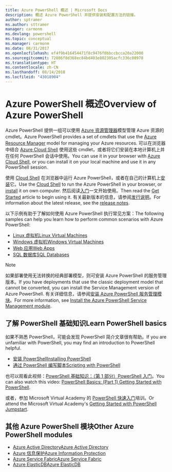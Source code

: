 ```yaml
---
title: Azure PowerShell 概述 | Microsoft Docs
description: 概述 Azure PowerShell 并提供安装和配置方法的链接。
author: sptramer
ms.author: sttramer
manager: carmonm
ms.devlang: powershell
ms.topic: conceptual
ms.manager: carmonm
ms.date: 08/31/2017
ms.openlocfilehash: ef4f9b416454471f8c9476f0bbccbcca20a22000
ms.sourcegitcommit: 72086f8d368ec84bd403e802305acfc336c08978
ms.translationtype: HT
ms.contentlocale: zh-CN
ms.lasthandoff: 08/14/2018
ms.locfileid: "43018904"
---
```

# <a name="overview-of-azure-powershell"></a><span data-ttu-id="0c1e0-103">Azure PowerShell 概述</span><span class="sxs-lookup"><span data-stu-id="0c1e0-103">Overview of Azure PowerShell</span></span>

<span data-ttu-id="0c1e0-104">Azure PowerShell 提供一组可以使用 [Azure 资源管理器](/azure/azure-resource-manager/resource-group-overview)模型管理 Azure 资源的 cmdlet。</span><span class="sxs-lookup"><span data-stu-id="0c1e0-104">Azure PowerShell provides a set of cmdlets that use the [Azure Resource Manager](/azure/azure-resource-manager/resource-group-overview) model for managing your Azure resources.</span></span> <span data-ttu-id="0c1e0-105">可以在浏览器中结合 [Azure Cloud Shell](/azure/cloud-shell/overview) 使用这些 cmdlet，或者将它们安装在本地计算机上并在任何 PowerShell 会话中使用。</span><span class="sxs-lookup"><span data-stu-id="0c1e0-105">You can use it in your browser with [Azure Cloud Shell](/azure/cloud-shell/overview), or you can install it on your local machine and use it in any PowerShell session.</span></span>

<span data-ttu-id="0c1e0-106">使用 [Cloud Shell](/azure/cloud-shell/overview) 在浏览器中运行 Azure PowerShell，或者在自己的计算机上[安装](install-azurerm-ps.md)它。</span><span class="sxs-lookup"><span data-stu-id="0c1e0-106">Use the [Cloud Shell](/azure/cloud-shell/overview) to run the Azure PowerShell in your browser, or [install](install-azurerm-ps.md) it on own computer.</span></span> <span data-ttu-id="0c1e0-107">然后阅读[入门](get-started-azureps.md)一文开始使用。</span><span class="sxs-lookup"><span data-stu-id="0c1e0-107">Then read the [Get Started](get-started-azureps.md) article to begin using it.</span></span> <span data-ttu-id="0c1e0-108">有关最新版本的信息，请参阅[发行说明](release-notes-azureps.md)。</span><span class="sxs-lookup"><span data-stu-id="0c1e0-108">For information about the latest release, see the [release notes](release-notes-azureps.md).</span></span>

<span data-ttu-id="0c1e0-109">以下示例有助于了解如何使用 Azure PowerShell 执行常见方案：</span><span class="sxs-lookup"><span data-stu-id="0c1e0-109">The following samples can help you learn how to perform common scenarios with Azure PowerShell:</span></span>

* [<span data-ttu-id="0c1e0-110">Linux 虚拟机</span><span class="sxs-lookup"><span data-stu-id="0c1e0-110">Linux Virtual Machines</span></span>](/azure/virtual-machines/virtual-machines-linux-powershell-samples?toc=/powershell/azure/toc.json)
* [<span data-ttu-id="0c1e0-111">Windows 虚拟机</span><span class="sxs-lookup"><span data-stu-id="0c1e0-111">Windows Virtual Machines</span></span>](/azure/virtual-machines/virtual-machines-windows-powershell-samples?toc=/powershell/azure/toc.json)
* [<span data-ttu-id="0c1e0-112">Web 应用</span><span class="sxs-lookup"><span data-stu-id="0c1e0-112">Web Apps</span></span>](/azure/app-service-web/app-service-powershell-samples?toc=/powershell/azure/toc.json)
* [<span data-ttu-id="0c1e0-113">SQL 数据库</span><span class="sxs-lookup"><span data-stu-id="0c1e0-113">SQL Databases</span></span>](/azure/sql-database/sql-database-powershell-samples?toc=/powershell/azure/toc.json)

> [!NOTE]
> <span data-ttu-id="0c1e0-114">如果部署使用无法转换的经典部署模型，则可安装 Azure PowerShell 的服务管理版本。</span><span class="sxs-lookup"><span data-stu-id="0c1e0-114">If you have deployments that use the classic deployment model that cannot be converted, you can install the Service Management version of Azure PowerShell.</span></span> <span data-ttu-id="0c1e0-115">有关详细信息，请参阅[安装 Azure PowerShell 服务管理模块](/powershell/azure/servicemanagement/install-azure-ps)。</span><span class="sxs-lookup"><span data-stu-id="0c1e0-115">For more information, see [Install the Azure PowerShell Service Management module](/powershell/azure/servicemanagement/install-azure-ps).</span></span>

## <a name="learn-powershell-basics"></a><span data-ttu-id="0c1e0-116">了解 PowerShell 基础知识</span><span class="sxs-lookup"><span data-stu-id="0c1e0-116">Learn PowerShell basics</span></span>

<span data-ttu-id="0c1e0-117">如果不熟悉 PowerShell，可能会发现 PowerShell 简介文章很有帮助。</span><span class="sxs-lookup"><span data-stu-id="0c1e0-117">If you are unfamiliar with PowerShell, you may find an introduction to PowerShell helpful.</span></span>

* [<span data-ttu-id="0c1e0-118">安装 PowerShell</span><span class="sxs-lookup"><span data-stu-id="0c1e0-118">Installing PowerShell</span></span>](/powershell/scripting/installing-windows-powershell)
* [<span data-ttu-id="0c1e0-119">通过 PowerShell 编写脚本</span><span class="sxs-lookup"><span data-stu-id="0c1e0-119">Scripting with PowerShell</span></span>](/powershell/scripting/scripting-with-windows-powershell)

<span data-ttu-id="0c1e0-120">也可以观看此视频：[PowerShell 基础知识：（第 1 部分）PowerShell 入门](https://channel9.msdn.com/Blogs/Taste-of-Premier/PowerShellBasicsPart1)。</span><span class="sxs-lookup"><span data-stu-id="0c1e0-120">You can also watch this video: [PowerShell Basics: (Part 1) Getting Started with PowerShell](https://channel9.msdn.com/Blogs/Taste-of-Premier/PowerShellBasicsPart1).</span></span>

<span data-ttu-id="0c1e0-121">或者，参加 Microsoft Virtual Academy 的 [PowerShell 快速入门](https://mva.microsoft.com/liveevents/powershell-jumpstart)培训。</span><span class="sxs-lookup"><span data-stu-id="0c1e0-121">Or attend the Microsoft Virtual Academy's [Getting Started with PowerShell Jumpstart](https://mva.microsoft.com/liveevents/powershell-jumpstart).</span></span>

## <a name="other-azure-powershell-modules"></a><span data-ttu-id="0c1e0-122">其他 Azure PowerShell 模块</span><span class="sxs-lookup"><span data-stu-id="0c1e0-122">Other Azure PowerShell modules</span></span>

* [<span data-ttu-id="0c1e0-123">Azure Active Directory</span><span class="sxs-lookup"><span data-stu-id="0c1e0-123">Azure Active Directory</span></span>](/powershell/azure/active-directory/)
* [<span data-ttu-id="0c1e0-124">Azure 信息保护</span><span class="sxs-lookup"><span data-stu-id="0c1e0-124">Azure Information Protection</span></span>](/powershell/azure/aip/)
* [<span data-ttu-id="0c1e0-125">Azure Service Fabric</span><span class="sxs-lookup"><span data-stu-id="0c1e0-125">Azure Service Fabric</span></span>](/powershell/azure/service-fabric/)
* [<span data-ttu-id="0c1e0-126">Azure ElasticDB</span><span class="sxs-lookup"><span data-stu-id="0c1e0-126">Azure ElasticDB</span></span>](/powershell/azure/elasticdbjobs/)